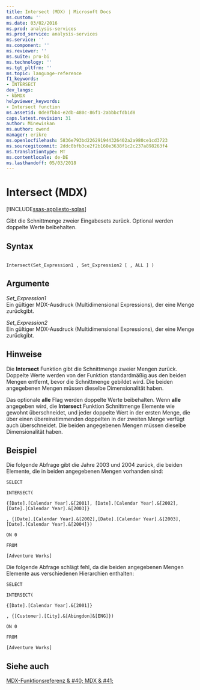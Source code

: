 ```yaml
---
title: Intersect (MDX) | Microsoft Docs
ms.custom: ''
ms.date: 03/02/2016
ms.prod: analysis-services
ms.prod_service: analysis-services
ms.service: ''
ms.component: ''
ms.reviewer: ''
ms.suite: pro-bi
ms.technology: ''
ms.tgt_pltfrm: ''
ms.topic: language-reference
f1_keywords:
- INTERSECT
dev_langs:
- kbMDX
helpviewer_keywords:
- Intersect function
ms.assetid: 0de8fbb4-e2db-480c-86f1-2abbbcfdb1d8
caps.latest.revision: 31
author: Minewiskan
ms.author: owend
manager: erikre
ms.openlocfilehash: 5836e793bd226291944326402a2a980ce1cd3723
ms.sourcegitcommit: 2ddc0bfb3ce2f2b160e3638f1c2c237a898263f4
ms.translationtype: MT
ms.contentlocale: de-DE
ms.lasthandoff: 05/03/2018
---
```

# <a name="intersect-mdx"></a>Intersect (MDX)
[!INCLUDE[ssas-appliesto-sqlas](../includes/ssas-appliesto-sqlas.md)]

  Gibt die Schnittmenge zweier Eingabesets zurück. Optional werden doppelte Werte beibehalten.  
  
## <a name="syntax"></a>Syntax  
  
```  
  
Intersect(Set_Expression1 , Set_Expression2 [ , ALL ] )  
```  
  
## <a name="arguments"></a>Argumente  
 *Set_Expression1*  
 Ein gültiger MDX-Ausdruck (Multidimensional Expressions), der eine Menge zurückgibt.  
  
 *Set_Expression2*  
 Ein gültiger MDX-Ausdruck (Multidimensional Expressions), der eine Menge zurückgibt.  
  
## <a name="remarks"></a>Hinweise  
 Die **Intersect** Funktion gibt die Schnittmenge zweier Mengen zurück. Doppelte Werte werden von der Funktion standardmäßig aus den beiden Mengen entfernt, bevor die Schnittmenge gebildet wird. Die beiden angegebenen Mengen müssen dieselbe Dimensionalität haben.  
  
 Das optionale **alle** Flag werden doppelte Werte beibehalten. Wenn **alle** angegeben wird, die **Intersect** Funktion Schnittmenge Elemente wie gewohnt überschneidet, und jeder doppelte Wert in der ersten Menge, die über einen übereinstimmenden doppelten in der zweiten Menge verfügt auch überschneidet. Die beiden angegebenen Mengen müssen dieselbe Dimensionalität haben.  
  
## <a name="example"></a>Beispiel  
 Die folgende Abfrage gibt die Jahre 2003 und 2004 zurück, die beiden Elemente, die in beiden angegebenen Mengen vorhanden sind:  
  
 `SELECT`  
  
 `INTERSECT(`  
  
 `{[Date].[Calendar Year].&[2001], [Date].[Calendar Year].&[2002],[Date].[Calendar Year].&[2003]}`  
  
 `, {[Date].[Calendar Year].&[2002],[Date].[Calendar Year].&[2003], [Date].[Calendar Year].&[2004]})`  
  
 `ON 0`  
  
 `FROM`  
  
 `[Adventure Works]`  
  
 Die folgende Abfrage schlägt fehl, da die beiden angegebenen Mengen Elemente aus verschiedenen Hierarchien enthalten:  
  
 `SELECT`  
  
 `INTERSECT(`  
  
 `{[Date].[Calendar Year].&[2001]}`  
  
 `, {[Customer].[City].&[Abingdon]&[ENG]})`  
  
 `ON 0`  
  
 `FROM`  
  
 `[Adventure Works]`  
  
## <a name="see-also"></a>Siehe auch  
 [MDX-Funktionsreferenz & #40; MDX & #41;](../mdx/mdx-function-reference-mdx.md)  
  
  
